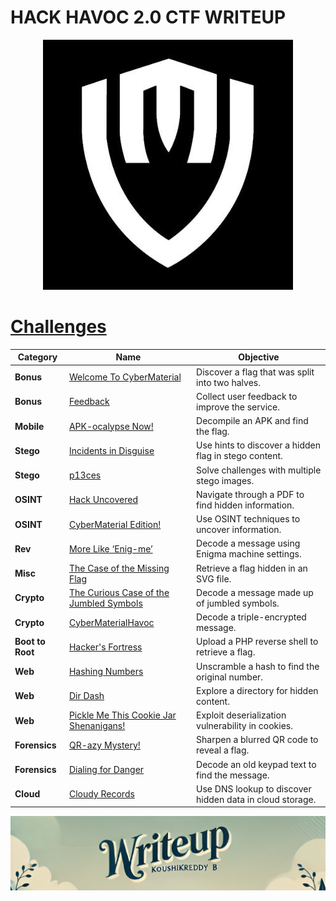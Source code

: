 # HACK HAVOC 2.0 CTF WRITEUP 

<p align='center'>
  <img src='CTF WriteUps/src/images/CM.jpg' alt="CTF">
</p>

# [__Challenges__](#challenges)
| Category  | Name                                                                 | Objective                                                     |
|-----------|----------------------------------------------------------------------|--------------------------------------------------------------|
| **Bonus** | [Welcome To CyberMaterial](CTF%20WriteUps/Welcome%20To%20CyberMaterial.md) | Discover a flag that was split into two halves.             |
| **Bonus** | [Feedback](CTF%20WriteUps/Feedback.md)                               | Collect user feedback to improve the service.               |
| **Mobile**| [APK-ocalypse Now!](CTF%20WriteUps/APK-ocalypse%20Now!.md)          | Decompile an APK and find the flag.                         |
| **Stego** | [Incidents in Disguise](CTF%20WriteUps/Incidents%20in%20Disguise.md) | Use hints to discover a hidden flag in stego content.      |
| **Stego** | [p13ces](CTF%20WriteUps/p13ces.md)                                   | Solve challenges with multiple stego images.                |
| **OSINT** | [Hack Uncovered](CTF%20WriteUps/Hack%20Uncovered.md)                | Navigate through a PDF to find hidden information.          |
| **OSINT** | [CyberMaterial Edition!](CTF%20WriteUps/CyberMaterial%20Edition.md) | Use OSINT techniques to uncover information.                |
| **Rev**   | [More Like ‘Enig-me’](CTF%20WriteUps/More%20Like%20‘Enig-me’.md)    | Decode a message using Enigma machine settings.             |
| **Misc**  | [The Case of the Missing Flag](CTF%20WriteUps/The%20Case%20of%20the%20Missing%20Flag.md) | Retrieve a flag hidden in an SVG file.                      |
| **Crypto**| [The Curious Case of the Jumbled Symbols](CTF%20WriteUps/The%20Curious%20Case%20of%20the%20Jumbled%20Symbols.md) | Decode a message made up of jumbled symbols.                |
| **Crypto**| [CyberMaterialHavoc](CTF%20WriteUps/CyberMaterialHavoc.md)          | Decode a triple-encrypted message.                           |
| **Boot to Root**| [Hacker's Fortress](CTF%20WriteUps/Hacker's%20Fortress.md)       | Upload a PHP reverse shell to retrieve a flag.              |
| **Web**   | [Hashing Numbers](CTF%20WriteUps/Hashing%20Numbers.md)              | Unscramble a hash to find the original number.              |
| **Web**   | [Dir Dash](CTF%20WriteUps/Dir%20Dash.md)                            | Explore a directory for hidden content.                     |
| **Web**   | [Pickle Me This Cookie Jar Shenanigans!](CTF%20WriteUps/Pickle%20Me%20This%20Cookie%20Jar%20Shenanigans!.md) | Exploit deserialization vulnerability in cookies.           |
| **Forensics**| [QR-azy Mystery!](CTF%20WriteUps/QR-azy%20Mystery.md)             | Sharpen a blurred QR code to reveal a flag.                 |
| **Forensics**| [Dialing for Danger](CTF%20WriteUps/Dialing%20for%20Danger.md)     | Decode an old keypad text to find the message.              |
| **Cloud** | [Cloudy Records](CTF%20WriteUps/Cloudy%20Records.md)                | Use DNS lookup to discover hidden data in cloud storage.    |


![CTF Writeup by KoushikReddyB](CTF%20WriteUps/src\images\Credits.png)